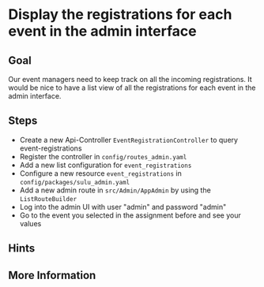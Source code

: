 Display the registrations for each event in the admin interface 
===============================================================

Goal
----

Our event managers need to keep track on all the incoming registrations. It would 
be nice to have a list view of all the registrations for each event in the admin interface.

Steps
-----

* Create a new Api-Controller `EventRegistrationController` to query event-registrations
* Register the controller in `config/routes_admin.yaml`
* Add a new list configuration for `event_registrations`
* Configure a new resource `event_registrations` in `config/packages/sulu_admin.yaml`
* Add a new admin route in `src/Admin/AppAdmin` by using the `ListRouteBuilder`
* Log into the admin UI with user "admin" and password "admin"
* Go to the event you selected in the assignment before and see your values

Hints
-----


More Information
----------------

